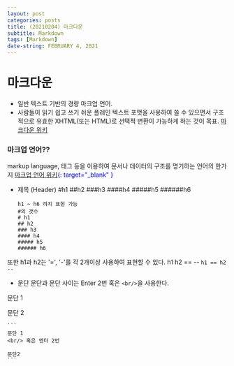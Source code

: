 ```yaml
---
layout: post
categories: posts
title: (20210204) 마크다운
subtitle: Markdown
tags: [Markdown]
date-string: FEBRUARY 4, 2021
---
```

    
# 마크다운  
- 일반 텍스트 기반의 경량 마크업 언어.
- 사람들이 읽기 쉽고 쓰기 쉬운 플레인 텍스트 포맷을 사용하여 쓸 수 있으면서 구조적으로 유효한 XHTML(또는 HTML)로 선택적 변환이 가능하게 하는 것이 목표.
[마크다운 위키](https://ko.wikipedia.org/wiki/%EB%A7%88%ED%81%AC%EB%8B%A4%EC%9A%B4)


### 마크업 언어??
markup language, 태그 등을 이용하여 문서나 데이터의 구조를 명기하는 언어의 한가지 <span style="color:blue">[마크업 언어 위키](https://ko.wikipedia.org/wiki/%EB%A7%88%ED%81%AC%EC%97%85_%EC%96%B8%EC%96%B4){: target="_blank" }</span>


+ 제목 (Header)
#h1 ##h2 ###h3 ####h4 #####h5 ######h6

    ```
    h1 ~ h6 까지 표현 가능 
    #의 갯수 
    # h1
    ## h2
    ### h3
    #### h4
    ##### h5
    ###### h6
   ```

또한 h1과 h2는 '=', '-'를 각 2개이상 사용하여 표현할 수 있다.
h1  h2
==  --
    ```
    h1
    ==
    h2
    --
    ```

+ 문단 
문단과 문단 사이는 Enter 2번 혹은 `<br/>`을 사용한다.

문단 1

문단 2

    ```
    문단 1
    <br/> 혹은 엔터 2번
  
    문단2
    ```